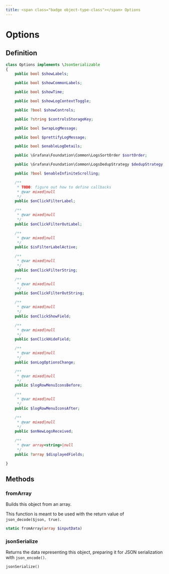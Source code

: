 ```yaml
---
title: <span class="badge object-type-class"></span> Options
---
```

# <span class="badge object-type-class"></span> Options

## Definition

```php
class Options implements \JsonSerializable
{
    public bool $showLabels;

    public bool $showCommonLabels;

    public bool $showTime;

    public bool $showLogContextToggle;

    public ?bool $showControls;

    public ?string $controlsStorageKey;

    public bool $wrapLogMessage;

    public bool $prettifyLogMessage;

    public bool $enableLogDetails;

    public \Grafana\Foundation\Common\LogsSortOrder $sortOrder;

    public \Grafana\Foundation\Common\LogsDedupStrategy $dedupStrategy;

    public ?bool $enableInfiniteScrolling;

    /**
     * TODO: figure out how to define callbacks
     * @var mixed|null
     */
    public $onClickFilterLabel;

    /**
     * @var mixed|null
     */
    public $onClickFilterOutLabel;

    /**
     * @var mixed|null
     */
    public $isFilterLabelActive;

    /**
     * @var mixed|null
     */
    public $onClickFilterString;

    /**
     * @var mixed|null
     */
    public $onClickFilterOutString;

    /**
     * @var mixed|null
     */
    public $onClickShowField;

    /**
     * @var mixed|null
     */
    public $onClickHideField;

    /**
     * @var mixed|null
     */
    public $onLogOptionsChange;

    /**
     * @var mixed|null
     */
    public $logRowMenuIconsBefore;

    /**
     * @var mixed|null
     */
    public $logRowMenuIconsAfter;

    /**
     * @var mixed|null
     */
    public $onNewLogsReceived;

    /**
     * @var array<string>|null
     */
    public ?array $displayedFields;

}
```
## Methods

### <span class="badge object-method"></span> fromArray

Builds this object from an array.

This function is meant to be used with the return value of `json_decode($json, true)`.

```php
static fromArray(array $inputData)
```

### <span class="badge object-method"></span> jsonSerialize

Returns the data representing this object, preparing it for JSON serialization with `json_encode()`.

```php
jsonSerialize()
```

